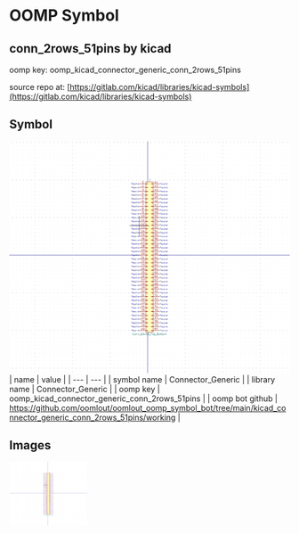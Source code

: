 # OOMP Symbol  
## conn_2rows_51pins  by kicad  
  
oomp key: oomp_kicad_connector_generic_conn_2rows_51pins  
  
source repo at: [https://gitlab.com/kicad/libraries/kicad-symbols](https://gitlab.com/kicad/libraries/kicad-symbols)  
## Symbol  
  
[![working.png](working_600.png)](working.png)  
| name | value | 
| --- | --- | 
| symbol name | Connector_Generic | 
| library name | Connector_Generic | 
| oomp key | oomp_kicad_connector_generic_conn_2rows_51pins | 
| oomp bot github | https://github.com/oomlout/oomlout_oomp_symbol_bot/tree/main/kicad_connector_generic_conn_2rows_51pins/working | 
## Images  
  
[![working.png](working_140.png)](working.png)  
